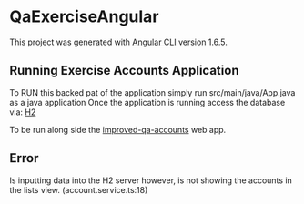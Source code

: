 # QaExerciseAngular

This project was generated with [Angular CLI](https://github.com/angular/angular-cli) version 1.6.5.

## Running Exercise Accounts Application

To RUN this backed pat of the application simply run src/main/java/App.java as a java application
Once the application is running access the database via: [H2](http://localhost:8080/h2)

To be run along side the [improved-qa-accounts](https://github.com/abiswas12/improved-qa-accounts) web app.

## Error

Is inputting data into the H2 server however, is not showing the accounts in the lists view. (account.service.ts:18)
